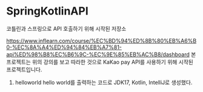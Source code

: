 # SpringKotlinAPI
코틀린과 스프링으로 API 호출하기 위해 시작된 저장소

https://www.inflearn.com/course/%EC%BD%94%ED%8B%80%EB%A6%B0-%EC%8A%A4%ED%94%84%EB%A7%81-api%ED%98%B8%EC%B6%9C-%EC%9E%85%EB%AC%B8/dashboard
본 프로젝트는 위의 강의를 보고 따라한 것으로 KaKao pay API를 사용하기 위해 시작된 프로젝트입니다.

1. helloworld
hello world를 출력하는 코드로 JDK17, Kotlin, IntelliJ로 생성했다.
